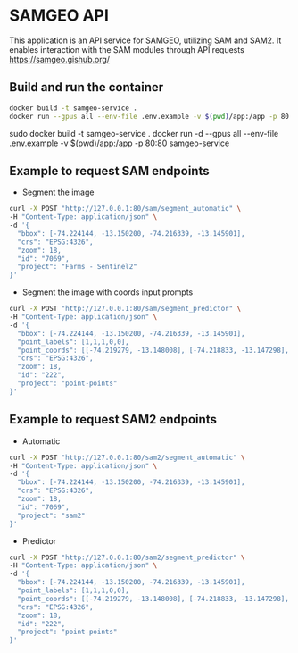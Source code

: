 # SAMGEO API

This application is an API service for SAMGEO, utilizing SAM and SAM2. It enables interaction with the SAM modules through API requests  https://samgeo.gishub.org/

## Build and run the container

```sh
docker build -t samgeo-service .
docker run --gpus all --env-file .env.example -v $(pwd)/app:/app -p 80:80 samgeo-service
```
sudo docker build -t samgeo-service .
docker run -d --gpus all --env-file .env.example -v $(pwd)/app:/app -p 80:80 samgeo-service


## Example to request SAM endpoints

- Segment the image


```sh
curl -X POST "http://127.0.0.1:80/sam/segment_automatic" \
-H "Content-Type: application/json" \
-d '{
  "bbox": [-74.224144, -13.150200, -74.216339, -13.145901],
  "crs": "EPSG:4326",
  "zoom": 18,
  "id": "7069",
  "project": "Farms - Sentinel2"
}'
```

- Segment the image with coords input prompts

```sh
curl -X POST "http://127.0.0.1:80/sam/segment_predictor" \
-H "Content-Type: application/json" \
-d '{
  "bbox": [-74.224144, -13.150200, -74.216339, -13.145901],
  "point_labels": [1,1,1,0,0],
  "point_coords": [[-74.219279, -13.148008], [-74.218833, -13.147298], [-74.219690, -13.147226], [-74.219716, -13.147771], [-74.218953, -13.148197]],
  "crs": "EPSG:4326",
  "zoom": 18,
  "id": "222",
  "project": "point-points"
}'
```


## Example to request SAM2 endpoints

- Automatic


```sh
curl -X POST "http://127.0.0.1:80/sam2/segment_automatic" \
-H "Content-Type: application/json" \
-d '{
  "bbox": [-74.224144, -13.150200, -74.216339, -13.145901],
  "crs": "EPSG:4326",
  "zoom": 18,
  "id": "7069",
  "project": "sam2"
}'
```


- Predictor


```sh
curl -X POST "http://127.0.0.1:80/sam2/segment_predictor" \
-H "Content-Type: application/json" \
-d '{
  "bbox": [-74.224144, -13.150200, -74.216339, -13.145901],
  "point_labels": [1,1,1,0,0],
  "point_coords": [[-74.219279, -13.148008], [-74.218833, -13.147298], [-74.219690, -13.147226], [-74.219716, -13.147771], [-74.218953, -13.148197]],
  "crs": "EPSG:4326",
  "zoom": 18,
  "id": "222",
  "project": "point-points"
}'
```